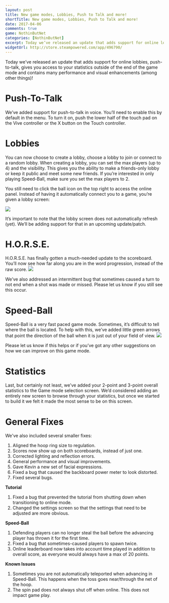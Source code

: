 ```yaml
---
layout: post
title: New game modes, Lobbies, Push to Talk and more!
shortTitle: New game modes, Lobbies, Push to Talk and more!
date: 2017-04-06
comments: true
game: NothinButNet
categories: [NothinButNet]
excerpt: Today we’ve released an update that adds support for online lobbies, push-to-talk, gives you access to your statistics outside of the end of the game mode and contains many performance and visual enhancements...
widgetUrl: http://store.steampowered.com/app/496790/
---
```


Today we’ve released an update that adds support for online lobbies, push-to-talk, gives you access to your statistics outside of the end of the game mode and contains many performance and visual enhancements (among other things)! 

<h1>Push-To-Talk</h1>
We’ve added support for push-to-talk in voice. You’ll need to enable this by default in the menu. To turn it on, push the lower half of the touch pad on the Vive controller or the X button on the Touch controller.

<h1>Lobbies</h1>
You can now choose to create a lobby, choose a lobby to join or connect to a random lobby. When creating a lobby, you can set the max players (up to 4) and the visibility. This gives you the ability to make a friends-only lobby or keep it public and meet some new friends. If you’re interested in only playing Speed-Ball, make sure you set the max players to 2. 

You still need to click the ball icon on the top right to access the online panel. Instead of having it automatically connect you to a game, you’re given a lobby screen:

<img src="{{site.base}}/NothinButNet/2017-04-06/post.png" class="img-responsive img-thumbnail" />

It’s important to note that the lobby screen does not automatically refresh (yet). We’ll be adding support for that in an upcoming update/patch. 

<h1>H.O.R.S.E.</h1>
H.O.R.S.E. has finally gotten a much-needed update to the scoreboard. You’ll now see how far along you are in the word progression, instead of the raw score. 

<img src="{{site.base}}/NothinButNet/2017-04-06/horse_scoreboard.png" class="img-responsive img-thumbnail" />

We’ve also addressed an intermittent bug that sometimes caused a turn to not end when a shot was made or missed. Please let us know if you still see this occur. 

<h1>Speed-Ball</h1>
Speed-Ball is a very fast paced game mode. Sometimes, it’s difficult to tell where the ball is located. To help with this, we’ve added little green arrows that point the direction of the ball when it is just out of your field of view.

<img src="{{site.base}}/NothinButNet/2017-04-06/fov.png" class="img-responsive img-thumbnail" />

Please let us know if this helps or if you’ve got any other suggestions on how we can improve on this game mode.  

<h1>Statistics</h1>
Last, but certainly not least, we’ve added your 2-point and 3-point overall statistics to the Game mode selection screen. We’d considered adding an entirely new screen to browse through your statistics, but once we started to build it we felt it made the most sense to be on this screen.

<h1>General Fixes</h1>
We've also included several smaller fixes:
<ol>
    <li>Aligned the hoop ring size to regulation.</li>
    <li>Scores now show up on both scoreboards, instead of just one.</li>
    <li>Corrected lighting and reflection errors.</li>
    <li>General performance and visual improvements.</li>
    <li>Gave Kevin a new set of facial expressions.</li>
    <li>Fixed a bug that caused the backboard power meter to look distorted.</li>
    <li>Fixed several bugs.</li>
</ol>

<b>Tutorial</b>
<ol>
    <li>Fixed a bug that prevented the tutorial from shutting down when transitioning to online mode.</li>
    <li>Changed the settings screen so that the settings that need to be adjusted are more obvious.</li>
</ol>

<b>Speed-Ball</b>
<ol>
    <li>Defending players can no longer steal the ball before the advancing player has thrown it for the first time.</li>
    <li>Fixed a bug that sometimes-caused players to spawn twice.</li>
    <li>Online leaderboard now takes into account time played in addition to overall score, as everyone would always have a max of 20 points.</li>
</ol>

<b>Known Issues</b>
<ol>
    <li>Sometimes you are not automatically teleported when advancing in Speed-Ball. This happens when the toss goes near/through the net of the hoop.</li>
    <li>The spin pad does not always shut off when online. This does not impact game play.</li>
</ol>